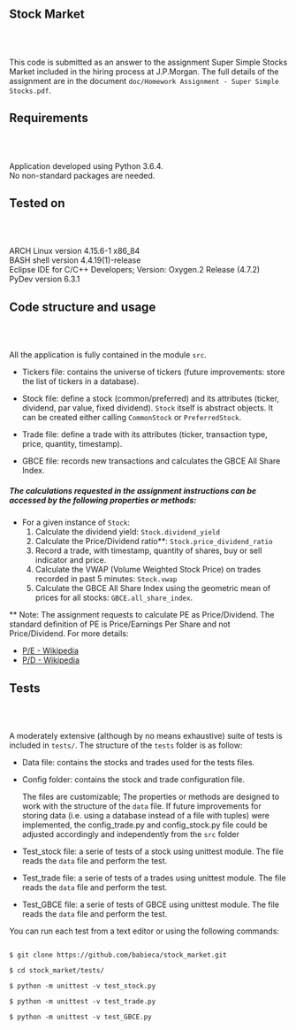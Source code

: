 <br />

## Stock Market
<br />
<br />

This code is submitted as an answer to the assignment Super Simple Stocks Market
included in the hiring process at J.P.Morgan.
The full details of the assignment are in the document `doc/Homework Assignment - Super Simple Stocks.pdf`.



## Requirements
<br />
<br />

Application developed using Python 3.6.4.<br />
No non-standard packages are needed.<br />



## Tested on   
<br />
<br />

ARCH Linux version 4.15.6-1 x86_84<br />
BASH shell version 4.4.19(1)-release<br />
Eclipse IDE for C/C++ Developers; Version: Oxygen.2 Release (4.7.2)<br />
PyDev version 6.3.1<br />
   


## Code structure and usage
<br />
<br />

All the application is fully contained in the module `src`.

  - Tickers file: contains the universe of tickers (future improvements: store the list of tickers in a database).

  - Stock file: define a stock (common/preferred) and its attributes (ticker, dividend, par value, fixed dividend).
       `Stock` itself is abstract objects. It can be created either calling `CommonStock` or `PreferredStock`.


  - Trade file: define a trade with its attributes (ticker, transaction type, price, quantity, timestamp).

  - GBCE file: records new transactions and calculates the GBCE All Share Index.



##### The calculations requested in the assignment instructions can be accessed by the following properties or methods:


- For a given instance of `Stock`:
  1. Calculate the dividend yield: `Stock.dividend_yield`
  2. Calculate the Price/Dividend ratio**: `Stock.price_dividend_ratio`
  3. Record a trade, with timestamp, quantity of shares, buy or sell indicator and price.
  4. Calculate the VWAP (Volume Weighted Stock Price) on trades recorded in past 5 minutes: `Stock.vwap`
  5. Calculate the GBCE All Share Index using the geometric mean of prices for all stocks: `GBCE.all_share_index`.


** Note: The assignment requests to calculate PE as Price/Dividend. 
         The standard definition of PE is Price/Earnings Per Share and not Price/Dividend.
         For more details:<br />
         
  - [P/E - Wikipedia](https://en.wikipedia.org/wiki/Price%E2%80%93earnings_ratio) <br />
  - [P/D - Wikipedia](https://en.wikipedia.org/wiki/Dividend_yield#Related_measures) <br />


## Tests
<br />
<br />

A moderately extensive (although by no means exhaustive) suite of tests is included in `tests/`.
The structure of the `tests` folder is as follow:

  - Data file: contains the stocks and trades used for the tests files.

  - Config folder: contains the stock and trade configuration file.

       The files are customizable; The properties or methods are designed to work with the structure of the `data` file.
       If future improvements for storing data (i.e. using a database instead of a file with tuples) were implemented,
       the config_trade.py and config_stock.py file could be adjusted accordingly and independently from the `src` folder

  - Test_stock file: a serie of tests of a stock using unittest module. The file reads the `data` file and perform the test.
  
  - Test_trade file: a serie of tests of a trades using unittest module. The file reads the `data` file and perform the test.
  
  - Test_GBCE file: a serie of tests of GBCE using unittest module. The file reads the `data` file and perform the test.


You can run each test from a text editor or using the following commands:

```

$ git clone https://github.com/babieca/stock_market.git

$ cd stock_market/tests/

$ python -m unittest -v test_stock.py

$ python -m unittest -v test_trade.py

$ python -m unittest -v test_GBCE.py

```
 <br />
 <br />
